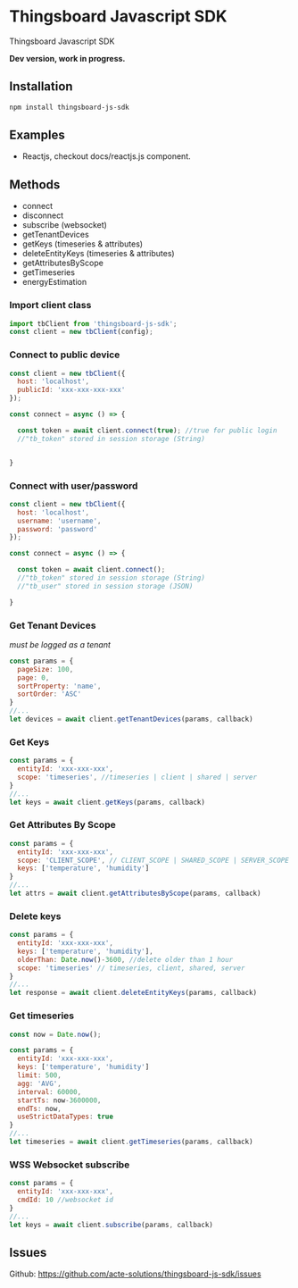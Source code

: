# Thingsboard Javascript SDK

Thingsboard Javascript SDK

**Dev version, work in progress.**

## Installation

```bash
npm install thingsboard-js-sdk
```

## Examples

* Reactjs, checkout docs/reactjs.js component.


## Methods

- connect
- disconnect
- subscribe (websocket)
- getTenantDevices
- getKeys (timeseries & attributes)
- deleteEntityKeys (timeseries & attributes)
- getAttributesByScope
- getTimeseries
- energyEstimation

### Import client class

```js
import tbClient from 'thingsboard-js-sdk';
const client = new tbClient(config);
```

### Connect to public device

```js
const client = new tbClient({
  host: 'localhost',
  publicId: 'xxx-xxx-xxx-xxx'
});

const connect = async () => {

  const token = await client.connect(true); //true for public login
  //"tb_token" stored in session storage (String)


}
```

### Connect with user/password

```js
const client = new tbClient({
  host: 'localhost',
  username: 'username',
  password: 'password'
});

const connect = async () => {

  const token = await client.connect();
  //"tb_token" stored in session storage (String)
  //"tb_user" stored in session storage (JSON)

}
```

### Get Tenant Devices

*must be logged as a tenant*

```js
const params = {
  pageSize: 100,
  page: 0,
  sortProperty: 'name',
  sortOrder: 'ASC'
}
//...
let devices = await client.getTenantDevices(params, callback)
```

### Get Keys

```js
const params = {
  entityId: 'xxx-xxx-xxx',
  scope: 'timeseries', //timeseries | client | shared | server
}
//...
let keys = await client.getKeys(params, callback)
```

### Get Attributes By Scope

```js
const params = {
  entityId: 'xxx-xxx-xxx',
  scope: 'CLIENT_SCOPE', // CLIENT_SCOPE | SHARED_SCOPE | SERVER_SCOPE
  keys: ['temperature', 'humidity']
}
//...
let attrs = await client.getAttributesByScope(params, callback)
```

### Delete keys

```js
const params = {
  entityId: 'xxx-xxx-xxx',
  keys: ['temperature', 'humidity'],
  olderThan: Date.now()-3600, //delete older than 1 hour
  scope: 'timeseries' // timeseries, client, shared, server
}
//...
let response = await client.deleteEntityKeys(params, callback)
```

### Get timeseries

```js
const now = Date.now();

const params = {
  entityId: 'xxx-xxx-xxx',
  keys: ['temperature', 'humidity']
  limit: 500,
  agg: 'AVG',
  interval: 60000,
  startTs: now-3600000,
  endTs: now,
  useStrictDataTypes: true
}
//...
let timeseries = await client.getTimeseries(params, callback)
```

### WSS Websocket subscribe

```js
const params = {
  entityId: 'xxx-xxx-xxx',
  cmdId: 10 //websocket id
}
//...
let keys = await client.subscribe(params, callback)
```

## Issues

Github: https://github.com/acte-solutions/thingsboard-js-sdk/issues
